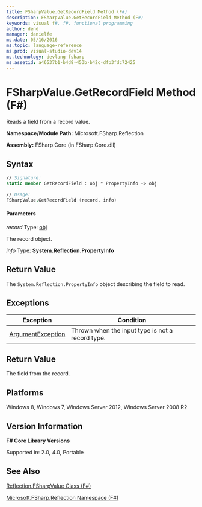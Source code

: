 ```yaml
---
title: FSharpValue.GetRecordField Method (F#)
description: FSharpValue.GetRecordField Method (F#)
keywords: visual f#, f#, functional programming
author: dend
manager: danielfe
ms.date: 05/16/2016
ms.topic: language-reference
ms.prod: visual-studio-dev14
ms.technology: devlang-fsharp
ms.assetid: a46537b1-b4d8-453b-b42c-dfb3fdc72425 
---
```


# FSharpValue.GetRecordField Method (F#)

Reads a field from a record value.

**Namespace/Module Path:** Microsoft.FSharp.Reflection

**Assembly:** FSharp.Core (in FSharp.Core.dll)


## Syntax

```fsharp
// Signature:
static member GetRecordField : obj * PropertyInfo -> obj

// Usage:
FSharpValue.GetRecordField (record, info)
```

#### Parameters
*record*
Type: [obj](https://msdn.microsoft.com/library/dcf2430f-702b-40e5-a0a1-97518bf137f7)


The record object.


*info*
Type: **System.Reflection.PropertyInfo**

## Return Value

The `System.Reflection.PropertyInfo` object describing the field to read.

## Exceptions

|Exception|Condition|
|----|----|
|[ArgumentException](https://msdn.microsoft.com/library/system.argumentexception.aspx)|Thrown when the input type is not a record type.|

## Return Value

The field from the record.

## Platforms
Windows 8, Windows 7, Windows Server 2012, Windows Server 2008 R2

## Version Information
**F# Core Library Versions**

Supported in: 2.0, 4.0, Portable

## See Also
[Reflection.FSharpValue Class &#40;F&#35;&#41;](Reflection.FSharpValue-Class-%5BFSharp%5D.md)

[Microsoft.FSharp.Reflection Namespace &#40;F&#35;&#41;](Microsoft.FSharp.Reflection-Namespace-%5BFSharp%5D.md)